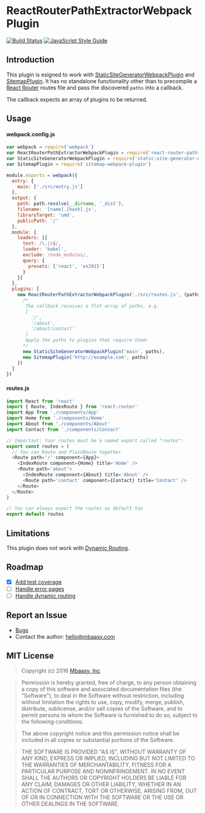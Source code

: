 # ReactRouterPathExtractorWebpackPlugin

[![Build Status](https://travis-ci.org/mbaasy/react-router-path-extractor-webpack-plugin.svg?branch=master)](https://travis-ci.org/mbaasy/react-router-path-extractor-webpack-plugin) [![JavaScript Style Guide](https://img.shields.io/badge/code%20style-standard-brightgreen.svg)](http://standardjs.com/)

## Introduction

This plugin is esigned to work with [StaticSiteGeneratorWebpackPlugin](https://github.com/markdalgleish/static-site-generator-webpack-plugin) and [SitemapPlugin](https://github.com/markdalgleish/static-site-generator-webpack-plugin). It has no standalone functionality other than to precompile a [React Router](https://github.com/reactjs/react-router) routes file and pass the discovered `paths` into a callback.

The callback expects an array of plugins to be returned.

## Usage

#### webpack.config.js
```javascript
var webpack = require('webpack')
var ReactRouterPathExtractorWebpackPlugin = require('react-router-path-extractor-webpack-plugin')
var StaticSiteGeneratorWebpackPlugin = require('static-site-generator-webpack-plugin')
var SitemapPlugin = require('sitemap-webpack-plugin')

module.exports = webpack({
  entry: {
    main: ['./src/entry.js']
  },
  output: {
    path: path.resolve(__dirname, '_dist'),
    filename: '[name].[hash].js',
    libraryTarget: 'umd',
    publicPath: '/'
  },
  module: {
    loaders: [{
      test: /\.js$/,
      loader: 'babel',
      exclude: /node_modules/,
      query: {
        presets: ['react', 'es2015']
      }
    }]
  },
  plugins: [
    new ReactRouterPathExtractorWebpackPlugin('./src/routes.js', (paths) => [
      /*
       The callback receives a flat array of paths, e.g.
       [
         '/',
         '/about',
         '/about/contact'
       ]
       Apply the paths to plugins that require them:
      */
      new StaticSiteGeneratorWebpackPlugin('main', paths),
      new SitemapPlugin('http://example.com', paths)
    ])
  ]
})
```

#### routes.js
```javascript
import React from 'react'
import { Route, IndexRoute } from 'react-router'
import App from './components/App'
import Home from './components/Home'
import About from './components/About'
import Contact from './components/Contact'

// Important: Your routes must be a named export called "routes":
export const routes = (
  // You can Route and PlainRoute together
  <Route path='/' component={App}>
    <IndexRoute component={Home} title='Home' />
    <Route path='about'>
      <IndexRoute component={About} title='About' />
      <Route path='contact' component={Contact} title='Contact' />
    </Route>
  </Route>
)

// You can always export the routes as default too
export default routes
```

## Limitations

This plugin does not work with [Dynamic Routing](https://github.com/reactjs/react-router/blob/1.0.x/docs/guides/advanced/DynamicRouting.md).

## Roadmap

- [x] [Add test coverage](https://github.com/mbaasy/react-router-path-extractor-webpack-plugin/issues/1)
- [ ] [Handle error pages](https://github.com/mbaasy/react-router-path-extractor-webpack-plugin/issues/2)
- [ ] [Handle dynamic routing](https://github.com/mbaasy/react-router-path-extractor-webpack-plugin/issues/3)

## Report an Issue

* [Bugs](https://github.com/mbaasy/react-router-path-extractor-webpack-plugin/issues)
* Contact the author: [hello@mbaasy.com](hello@mbaasy.com)

## MIT License

> Copyright (c) 2016 [Mbaasy, Inc](https://mbaasy.com/)

> Permission is hereby granted, free of charge, to any person obtaining a copy
of this software and associated documentation files (the "Software"), to deal
in the Software without restriction, including without limitation the rights
to use, copy, modify, merge, publish, distribute, sublicense, and/or sell
copies of the Software, and to permit persons to whom the Software is
furnished to do so, subject to the following conditions:

> The above copyright notice and this permission notice shall be included in all
copies or substantial portions of the Software.

> THE SOFTWARE IS PROVIDED "AS IS", WITHOUT WARRANTY OF ANY KIND, EXPRESS OR
IMPLIED, INCLUDING BUT NOT LIMITED TO THE WARRANTIES OF MERCHANTABILITY,
FITNESS FOR A PARTICULAR PURPOSE AND NONINFRINGEMENT. IN NO EVENT SHALL THE
AUTHORS OR COPYRIGHT HOLDERS BE LIABLE FOR ANY CLAIM, DAMAGES OR OTHER
LIABILITY, WHETHER IN AN ACTION OF CONTRACT, TORT OR OTHERWISE, ARISING FROM,
OUT OF OR IN CONNECTION WITH THE SOFTWARE OR THE USE OR OTHER DEALINGS IN THE
SOFTWARE.
